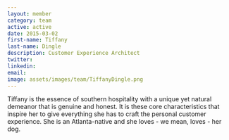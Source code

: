 ```yaml
---
layout: member
category: team
active: active
date: 2015-03-02
first-name: Tiffany
last-name: Dingle
description: Customer Experience Architect
twitter:
linkedin:
email:
image: assets/images/team/TiffanyDingle.png
---
```

Tiffany is the essence of southern hospitality with a unique yet natural demeanor that is genuine and honest. It is these core characteristics that inspire her to give everything she has to craft the personal customer experience. She is an Atlanta-native and she loves - we mean, loves - her dog.
